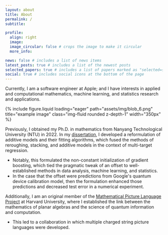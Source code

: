 ```yaml
---
layout: about
title: About
permalink: /
subtitle: 

profile:
  align: right
  image: 
  image_circular: false # crops the image to make it circular
  more_info: 

news: false # includes a list of news items
latest_posts: true # includes a list of the newest posts
selected_papers: true # includes a list of papers marked as "selected={true}"
social: true # includes social icons at the bottom of the page
---
```


Currently, I am a software engineer at Apple; and I have interests
in applied and computational mathematics, machine learning, and
statistics research and applications. 

<div class="col-sm mt-3 mt-md-0 text-center">
        {% include figure.liquid loading="eager" path="assets/img/blob_6.png" title="example image" class="img-fluid rounded z-depth-1" width="350px" %}
</div>

Previously, I obtained my Ph.D. in mathematics from Nanyang Technological
University (NTU) in 2022. In my [dissertation](https://hdl.handle.net/10356/163311),
I developed a reformulation of additive models and their fitting algorithms, which
fused the methods of reroughing, stacking, and additive models in the context of
multi-target regression.
- Notably, this formulated the non-constant initialization of gradient boosting,
which tied the pragmatic tweak of an offset to well-established methods in data
analysis, machine learning, and statistics.
- In the case that the offset were predictions from Google's quantum device calibration
model, then the formulation enhanced those predictions and decreased test error in a
numerical experiment.

Additionally, I am an original member of the 
[Mathematical Picture Language Project](https://mathpicture.fas.harvard.edu/)
at Harvard University, where I established the link between the mathematics
of planar algebras and the science of quantum information and computation.
- This led to a collaboration in which multiple charged string picture
languages were developed.
